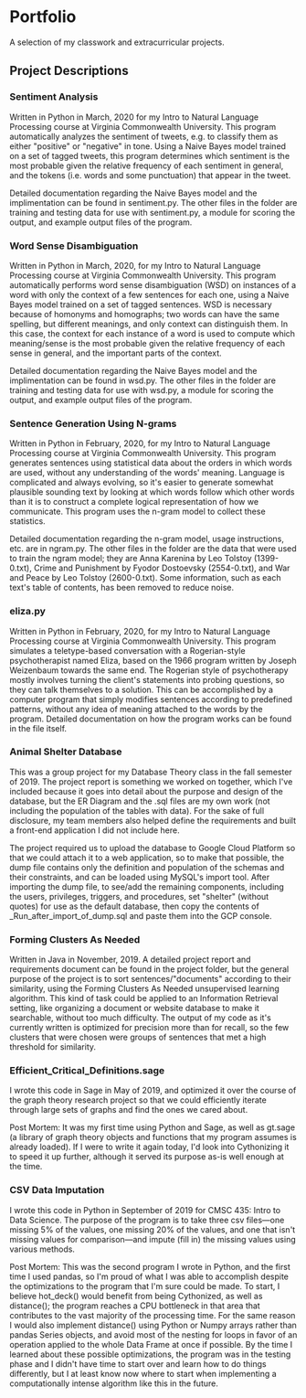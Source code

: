 # Portfolio
A selection of my classwork and extracurricular projects.

## Project Descriptions
### Sentiment Analysis
Written in Python in March, 2020 for my Intro to Natural Language Processing course at Virginia Commonwealth University. This program automatically analyzes the sentiment of tweets, e.g. to classify them as either "positive" or "negative" in tone. Using a Naive Bayes model trained on a set of tagged tweets, this program determines which sentiment is the most probable given the relative frequency of each sentiment in general, and the tokens (i.e. words and some punctuation) that appear in the tweet.

Detailed documentation regarding the Naive Bayes model and the implimentation can be found in sentiment.py. The other files in the folder are training and testing data for use with sentiment.py, a module for scoring the output, and example output files of the program.

### Word Sense Disambiguation
Written in Python in March, 2020, for my Intro to Natural Language Processing course at Virginia Commonwealth University. This program automatically performs word sense disambiguation (WSD) on instances of a word with only the context of a few sentences for each one, using a Naive Bayes model trained on a set of tagged sentences. WSD is necessary because of homonyms and homographs; two words can have the same spelling, but different meanings, and only context can distinguish them. In this case, the context for each instance of a word is used to compute which meaning/sense is the most probable given the relative frequency of each sense in general, and the important parts of the context.

Detailed documentation regarding the Naive Bayes model and the implimentation can be found in wsd.py. The other files in the folder are training and testing data for use with wsd.py, a module for scoring the output, and example output files of the program.

### Sentence Generation Using N-grams 
Written in Python in February, 2020, for my Intro to Natural Language Processing course at Virginia Commonwealth University. This program generates sentences using statistical data about the orders in which words are used, without any understanding of the words' meaning. Language is complicated and always evolving, so it's easier to generate somewhat plausible sounding text by looking at which words follow which other words than it is to construct a complete logical representation of how we communicate. This program uses the n-gram model to collect these statistics.

Detailed documentation regarding the n-gram model, usage instructions, etc. are in ngram.py. The other files in the folder are the data that were used to train the ngram model; they are Anna Karenina by Leo Tolstoy (1399-0.txt), Crime and Punishment by Fyodor Dostoevsky (2554-0.txt), and War and Peace by Leo Tolstoy (2600-0.txt). Some information, such as each text's table of contents, has been removed to reduce noise.

### eliza.py
Written in Python in February, 2020, for my Intro to Natural Language Processing course at Virginia Commonwealth University. This program simulates a teletype-based conversation with a Rogerian-style psychotherapist named Eliza, based on the 1966 program written by Joseph Weizenbaum towards the same end. The Rogerian style of psychotherapy mostly involves turning the client's statements into probing questions, so they can talk themselves to a solution. This can be accomplished by a computer program that simply modifies sentences according to predefined patterns, without any idea of meaning attached to the words by the program. Detailed documentation on how the program works can be found in the file itself.

### Animal Shelter Database
This was a group project for my Database Theory class in the fall semester of 2019. The project report is something we worked on together, which I've included because it goes into detail about the purpose and design of the database, but the ER Diagram and the .sql files are my own work (not including the population of the tables with data). For the sake of full disclosure, my team members also helped define the requirements and built a front-end application I did not include here. 

The project required us to upload the database to Google Cloud Platform so that we could attach it to a web application, so to make that possible, the dump file contains only the definition and population of the schemas and their constraints, and can be loaded using MySQL's import tool. After importing the dump file, to see/add the remaining components, including the users, privileges, triggers, and procedures, set "shelter" (without quotes) for use as the default database, then copy the contents of \_Run_after_import_of_dump.sql and paste them into the GCP console. 
 
### Forming Clusters As Needed 
Written in Java in November, 2019. A detailed project report and requirements document can be found in the project folder, but the general purpose of the project is to sort sentences/"documents" according to their similarity, using the Forming Clusters As Needed unsupervised learning algorithm. This kind of task could be applied to an Information Retrieval setting, like organizing a document or website database to make it searchable, without too much difficulty. The output of my code as it's currently written is optimized for precision more than for recall, so the few clusters that were chosen were groups of sentences that met a high threshold for similarity.

### Efficient_Critical_Definitions.sage
I wrote this code in Sage in May of 2019, and optimized it over the course of the graph theory research project so that we could efficiently iterate through large sets of graphs and find the ones we cared about. 

Post Mortem: It was my first time using Python and Sage, as well as gt.sage (a library of graph theory objects and functions that my program assumes is already loaded). If I were to write it again today, I'd look into Cythonizing it to speed it up further, although it served its purpose as-is well enough at the time.  

### CSV Data Imputation
I wrote this code in Python in September of 2019 for CMSC 435: Intro to Data Science. The purpose of the program is to take three csv files—one missing 5% of the values, one missing 20% of the values, and one that isn't missing values for comparison—and impute (fill in) the missing values using various methods.

Post Mortem: This was the second program I wrote in Python, and the first time I used pandas, so I'm proud of what I was able to accomplish despite the optimizations to the program that I'm sure could be made. To start, I believe hot_deck() would benefit from being Cythonized, as well as distance(); the program reaches a CPU bottleneck in that area that contributes to the vast majority of the processing time. For the same reason I would also implement distance() using Python or Numpy arrays rather than pandas Series objects, and avoid most of the nesting for loops in favor of an operation applied to the whole Data Frame at once if possible. By the time I learned about these possible optimizations, the program was in the testing phase and I didn't have time to start over and learn how to do things differently, but I at least know now where to start when implementing a computationally intense algorithm like this in the future.
